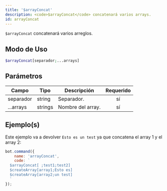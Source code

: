 ```yaml
---
title: '$arrayConcat'
description: <code>$arrayConcat</code> concatenará varios arrays.
id: arrayConcat
---
```


`$arrayConcat` concatenará varios arreglos.

## Modo de Uso

```php
$arrayConcat[separador;...arrays]
```

## Parámetros

| Campo     | Tipo    | Descripción       | Requerido |
| --------- | ------- | ----------------- |:---------:|
| separador | string  | Separador.        |    sí     |
| ...arrays | strings | Nombre del array. |    sí     |

## Ejemplo(s)

Este ejemplo va a devolver `Esto es un test` ya que concatena el array 1 y el array 2:

```javascript
bot.command({
    name: 'arrayConcat',
    code: `
  $arrayConcat[ ;test1;test2]
  $createArray[array1;Esto es]
  $createArray[array2;un test]
  `
});
```